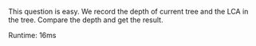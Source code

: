 This question is easy. We record the depth of current tree and the LCA in the tree. Compare the depth and get the result.

Runtime: 16ms
